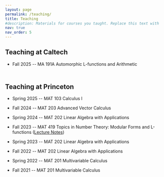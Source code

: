```yaml
---
layout: page
permalink: /teaching/
title: Teaching
#description: Materials for courses you taught. Replace this text with your description.
nav: true
nav_order: 5
---
```


## Teaching at Caltech

* Fall 2025 -- MA 191A Automorphic L-functions and Arithmetic


<div style="height:0.6rem;"></div>

## Teaching at Princeton 

* Spring 2025 -- MAT 103 Calculus I

* Fall 2024 -- MAT 203 Advanced Vector Calculus

* Spring 2024 -- MAT 202 Linear Algebra with Applications

* Fall 2023 -- MAT 419 Topics in Number Theory: Modular Forms and L-functions ([Lecture Notes](https://www.dropbox.com/scl/fi/yn7zlql2hjh3e5wcx236u/MAT-419.pdf?rlkey=jauabb5w7rhdptfsl0l94o6zj&st=mn047alx&dl=0))

* Spring 2023 -- MAT 202 Linear Algebra with Applications

* Fall 2022 -- MAT 202 Linear Algebra with Applications

* Spring 2022 -- MAT 201 Multivariable Calculus

* Fall 2021 -- MAT 201 Multivariable Calculus


